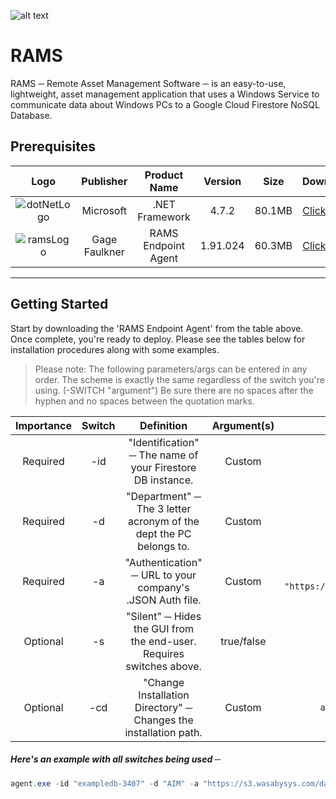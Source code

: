 ![alt text](https://s3.wasabisys.com/datamanagement/Downloads/Pictures/Logos/cloud-checked-64.png "RAMS")

RAMS
======
RAMS ─ Remote Asset Management Software ─ is an easy-to-use, lightweight, asset management application that uses a Windows Service to communicate data about Windows PCs to a Google Cloud Firestore NoSQL Database.

Prerequisites
------
|                                                    Logo                                                    |   Publisher   |     Product Name    |  Version |  Size  |                                                            Download                                                           |
|:----------------------------------------------------------------------------------------------------------:|:-------------:|:-------------------:|:--------:|:------:|:-----------------------------------------------------------------------------------------------------------------------------:|
| ![dotNetLogo](https://s3.wasabisys.com/datamanagement/Downloads/Pictures/Logos/dotNet32.png "dotNet Logo") |   Microsoft   |    .NET Framework   |   4.7.2  | 80.1MB | [Click Here](https://s3.wasabisys.com/datamanagement/Downloads/Applications/Microsoft/NDP472-KB4054530-x86-x64-AllOS-ENU.exe) |
| ![ramsLogo](https://s3.wasabisys.com/datamanagement/Downloads/Pictures/Logos/bluelock-32.png "RAMS Logo")  | Gage Faulkner | RAMS Endpoint Agent | 1.91.024 | 60.3MB | [Click Here](https://s3.wasabysys.com/datamanagement/Downloads/Applications/file.txt)                                         |
***

Getting Started
------
Start by downloading the 'RAMS Endpoint Agent' from the table above. Once complete, you're ready to deploy. Please see the tables below for installation procedures along with some examples.

> Please note: The following parameters/args can be entered in any order. The scheme is exactly the same regardless of the switch you're using. (-SWITCH "argument") Be sure there are no spaces after the hyphen and no spaces between the quotation marks.

| Importance | Switch |                              Definition                              | Argument(s) |                               Example                              |
|:----------:|:------:|:--------------------------------------------------------------------:|:-----------:|:------------------------------------------------------------------:|
|  Required  |   -id  |      "Identification" ─ The name of your Firestore DB instance.      |    Custom   |                  `agent.exe -id "exampledb-2370"`                  |
|  Required  |   -d   |  "Department" ─ The 3 letter acronym of the dept the PC belongs to.  |    Custom   |                        `agent.exe -d "AIM"`                        |
|  Required  |   -a   |       "Authentication" ─ URL to your company's .JSON Auth file.      |    Custom   | `agent.exe -a "https://s3.wasabysys.com/data/auth/agentAuth.json"` |
|  Optional  |   -s   | "Silent" ─ Hides the GUI from the end-user. Requires switches above. |  true/false |                        `agent.exe -s "true"`                       |
|  Optional  |   -cd  |   "Change Installation Directory" ─ Changes the installation path.   |    Custom   |               `agent.exe -cid "C:\ProgramData\RAMS\"`              |

##### Here's an example with all switches being used ─
```powershell
agent.exe -id "exampledb-3407" -d "AIM" -a "https://s3.wasabysys.com/data/auth/agentAuth.json" -s "true" -cd "C:\ProgramData\RAMS\"
```
